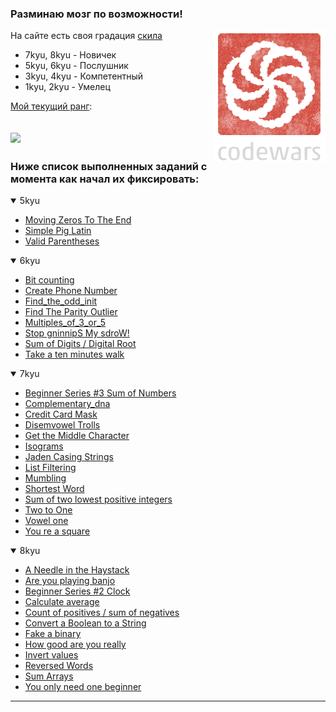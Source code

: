 ### **Разминаю мозг по возможности!**

<img src="codewars.png" align="right"/>

На сайте есть своя градация [скила](https://www.codewars.com/about)

- 7kyu, 8kyu - Новичек
- 5kyu, 6kyu - Послушник
- 3kyu, 4kyu - Компетентный
- 1kyu, 2kyu - Умелец

[Мой текущий ранг](https://www.codewars.com/users/Lukiyky):

![](https://www.codewars.com/users/Lukiyky/badges/large)
---


### Ниже список выполненных заданий с момента как начал их фиксировать:


<details open><summary>5kyu</summary>

  - [Moving Zeros To The End](solutions/5kyu/moving_zeros_to_the_end)
  - [Simple Pig Latin](solutions/5kyu/simple_pig_latin)
  - [Valid Parentheses](solutions/5kyu/valid_parentheses)

</details>

<details open><summary> 6kyu</summary>

  - [Bit counting](solutions/6kyu/bit_сounting)
  - [Create Phone Number](solutions/6kyu/create_phone_number)
  - [Find_the_odd_init](solutions/6kyu/find_the_odd_int)
  - [Find The Parity Outlier](solutions/6kyu/find_the_parity_outlier)
  - [Multiples_of_3_or_5](solutions/6kyu/multiples_of_3_or_5)
  - [Stop gninnipS My sdroW!](solutions/6kyu/stop_gninnips_my_sdrow)
  - [Sum of Digits / Digital Root](solutions/6kyu/sum_of_digits_digital_root)
  - [Take a ten minutes walk](solutions/6kyu/take_a_ten_minutes_walk)

</details>



<details open><summary>7kyu</summary>

  - [Beginner Series #3 Sum of Numbers](solutions/7kyu/beginner_series_%233_sum_of_numbers)
  - [Complementary_dna](solutions/7kyu/complementary_dna)
  - [Credit Card Mask](solutions/7kyu/credit_card_mask)
  - [Disemvowel Trolls](solutions/7kyu/disemvowel_trolls)
  - [Get the Middle Character](solutions/7kyu/get_the_middle_character)
  - [Isograms](solutions/7kyu/isisograms)
  - [Jaden Casing Strings](solutions/7kyu/jaden_casing_strings)
  - [List Filtering](solutions/7kyu/list_filtering)
  - [Mumbling](solutions/7kyu/mumbling)
  - [Shortest Word](solutions/7kyu/shortest_word)
  - [Sum of two lowest positive integers](solutions/7kyu/sum_of_two_lowest_positive_integers)
  - [Two to One](solutions/7kyu/two_to_one)
  - [Vowel one](solutions/7kyu/vowel_one)
  - [You re a square](solutions/7kyu/you_re_a_square)

</details>



<details open><summary>8kyu</summary>

  - [A Needle in the Haystack](solutions/8kyu/a_needle_in_the_haystack)
  - [Are you playing banjo](solutions/8kyu/are_you_playing_banjo)
  - [Beginner Series #2 Clock](solutions/8kyu/beginner_series_%232_clock)
  - [Calculate average](solutions/8kyu/calculate_average)
  - [Count of positives / sum of negatives](solutions/8kyu/count_of_positives_sum_of_negatives)
  - [Convert a Boolean to a String](solutions/8kyu/convert_a_boolean_to_a_string)
  - [Fake a binary](solutions/8kyu/fake_binary)
  - [How good are you really](solutions/8kyu/how_good_are_you_really)
  - [Invert values](solutions/8kyu/invert_values)
  - [Reversed Words](solutions/8kyu/reversed_words)
  - [Sum Arrays](solutions/8kyu/sum_arrays)
  - [You only need one beginner](solutions/8kyu/you_only_need_one_beginner)

</details>


    
    

---